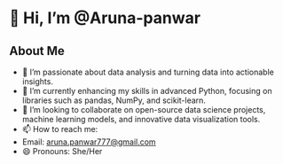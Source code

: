 # 👋 Hi, I’m @Aruna-panwar

## About Me
- 👀 I’m passionate about data analysis and turning data into actionable insights.
- 🌱 I’m currently enhancing my skills in advanced Python, focusing on libraries such as pandas, NumPy, and scikit-learn.
- 💞️ I’m looking to collaborate on open-source data science projects, machine learning models, and innovative data visualization tools.
- 📫 How to reach me:
- Email: aruna.panwar777@gmail.com
- 😄 Pronouns: She/Her


<!---
aruna-panwar/aruna-panwar is a ✨ special ✨ repository because its `README.md` (this file) appears on your GitHub profile.
You can click the Preview link to take a look at your changes.
--->
